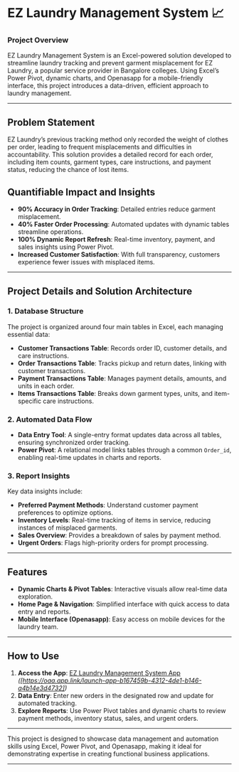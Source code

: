 # EZ Laundry Management System 📈

### Project Overview
EZ Laundry Management System is an Excel-powered solution developed to streamline laundry tracking and prevent garment misplacement for EZ Laundry, a popular service provider in Bangalore colleges. Using Excel’s Power Pivot, dynamic charts, and Openasapp for a mobile-friendly interface, this project introduces a data-driven, efficient approach to laundry management.

---

## Problem Statement
EZ Laundry’s previous tracking method only recorded the weight of clothes per order, leading to frequent misplacements and difficulties in accountability. This solution provides a detailed record for each order, including item counts, garment types, care instructions, and payment status, reducing the chance of lost items.

## Quantifiable Impact and Insights

- **90% Accuracy in Order Tracking**: Detailed entries reduce garment misplacement.
- **40% Faster Order Processing**: Automated updates with dynamic tables streamline operations.
- **100% Dynamic Report Refresh**: Real-time inventory, payment, and sales insights using Power Pivot.
- **Increased Customer Satisfaction**: With full transparency, customers experience fewer issues with misplaced items.

---

## Project Details and Solution Architecture

### 1. Database Structure
The project is organized around four main tables in Excel, each managing essential data:
   - **Customer Transactions Table**: Records order ID, customer details, and care instructions.
   - **Order Transactions Table**: Tracks pickup and return dates, linking with customer transactions.
   - **Payment Transactions Table**: Manages payment details, amounts, and units in each order.
   - **Items Transactions Table**: Breaks down garment types, units, and item-specific care instructions.

### 2. Automated Data Flow
- **Data Entry Tool**: A single-entry format updates data across all tables, ensuring synchronized order tracking.
- **Power Pivot**: A relational model links tables through a common `Order_id`, enabling real-time updates in charts and reports.

### 3. Report Insights
Key data insights include:
   - **Preferred Payment Methods**: Understand customer payment preferences to optimize options.
   - **Inventory Levels**: Real-time tracking of items in service, reducing instances of misplaced garments.
   - **Sales Overview**: Provides a breakdown of sales by payment method.
   - **Urgent Orders**: Flags high-priority orders for prompt processing.

---

## Features

- **Dynamic Charts & Pivot Tables**: Interactive visuals allow real-time data exploration.
- **Home Page & Navigation**: Simplified interface with quick access to data entry and reports.
- **Mobile Interface (Openasapp)**: Easy access on mobile devices for the laundry team.

---

## How to Use

1. **Access the App**: [EZ Laundry Management System App](#) *([https://oaa.app.link/launch-app-b167459b-4312-4de1-b146-a4b14e3d4732])*
2. **Data Entry**: Enter new orders in the designated row and update for automated tracking.
3. **Explore Reports**: Use Power Pivot tables and dynamic charts to review payment methods, inventory status, sales, and urgent orders.

---

This project is designed to showcase data management and automation skills using Excel, Power Pivot, and Openasapp, making it ideal for demonstrating expertise in creating functional business applications.

---
